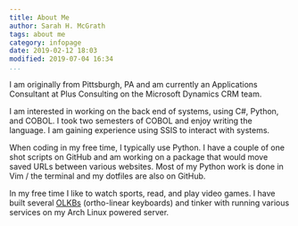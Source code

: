 ```yaml
---
title: About Me
author: Sarah H. McGrath
tags: about me
category: infopage
date: 2019-02-12 18:03
modified: 2019-07-04 16:34
...
```


I am originally from Pittsburgh, PA and am currently an Applications Consultant at Plus Consulting on the Microsoft Dynamics CRM team.

I am interested in working on the back end of systems, using C#, Python, and COBOL. I took two semesters of COBOL and enjoy writing the language. I am gaining experience using SSIS to interact with systems.

When coding in my free time, I typically use Python. I have a couple of one shot scripts on GitHub and am working on a package that would move saved URLs between various websites. Most of my Python work is done in Vim / the terminal and my dotfiles are also on GitHub.

In my free time I like to watch sports, read, and play video games. I have built several [OLKBs](https://olkb.com/) (ortho-linear keyboards) and tinker with running various services on my Arch Linux powered server.
